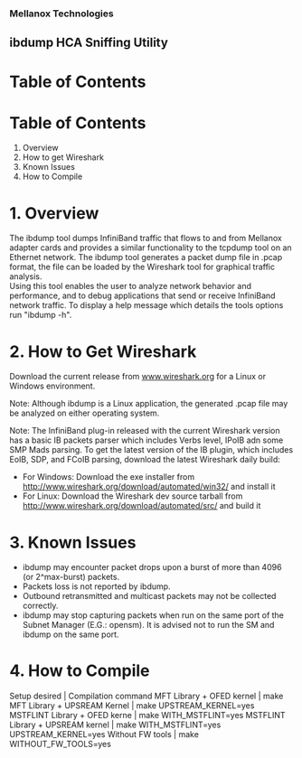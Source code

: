 <p align="center">
  
### Mellanox Technologies

## ibdump HCA Sniffing Utility
</p>

# Table of Contents

# Table of Contents
1. Overview
2. How to get Wireshark
3. Known Issues
4. How to Compile




# 1. Overview
The ibdump tool dumps InfiniBand traffic that flows to and from Mellanox 
adapter cards and provides a similar functionality to the tcpdump tool 
on an Ethernet network.
The ibdump tool generates a packet dump file in .pcap format, the file can 
be loaded by the Wireshark tool for graphical traffic analysis.  
Using this tool enables the user to analyze network behavior and performance, 
and to debug applications that send or receive InfiniBand network traffic.
To display a help message which details the tools options run "ibdump -h". 




# 2. How to Get Wireshark
Download the current release from www.wireshark.org for a Linux or Windows
environment.

Note: 
Although ibdump is a Linux application, the generated .pcap file may be
analyzed on either operating system.

Note:
The InfiniBand plug-in released with the current Wireshark version has a basic
IB packets parser which includes Verbs level, IPoIB adn some SMP Mads parsing. 
To get the latest version of the IB plugin, which includes EoIB, 
SDP, and FCoIB parsing, download the latest Wireshark daily build:
- For Windows: Download the exe installer from
  http://www.wireshark.org/download/automated/win32/ and install it
- For Linux: Download the Wireshark dev source tarball from
  http://www.wireshark.org/download/automated/src/ and build it




# 3. Known Issues
* ibdump may encounter packet drops upon a burst of more than 4096 (or
  2^max-burst) packets.
* Packets loss is not reported by ibdump.
* Outbound retransmitted and multicast packets may not be collected correctly.
* ibdump may stop capturing packets when run on the same port of the Subnet
  Manager (E.G.: opensm). It is advised not to run the SM and ibdump on the same
  port.




# 4. How to Compile
Setup desired                           | Compilation command
MFT Library + OFED kernel               | make
MFT Library + UPSREAM Kernel	        | make UPSTREAM_KERNEL=yes
MSTFLINT Library + OFED kerne           | make WITH_MSTFLINT=yes
MSTFLINT Library + UPSREAM kernel       | make WITH_MSTFLINT=yes UPSTREAM_KERNEL=yes
Without FW tools	                    | make WITHOUT_FW_TOOLS=yes
